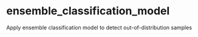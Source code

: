 # ensemble_classification_model
Apply ensemble classification model to detect out-of-distribution samples
